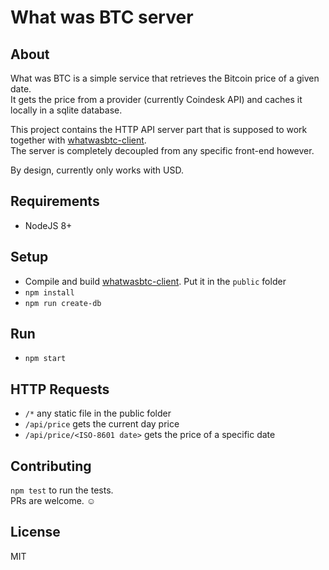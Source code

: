 # What was BTC server

## About
What was BTC is a simple service that retrieves the Bitcoin price of a given date.  
It gets the price from a provider (currently Coindesk API) and caches it locally in a sqlite database.

This project contains the HTTP API server part that is supposed to work together with [whatwasbtc-client](https://github.com/hsjoberg/whatwasbtc-client).  
The server is completely decoupled from any specific front-end however.

By design, currently only works with USD.

## Requirements
* NodeJS 8+

## Setup
* Compile and build [whatwasbtc-client](https://github.com/hsjoberg/whatwasbtc-client). Put it in the `public` folder
* `npm install`
* `npm run create-db`

## Run
* `npm start`

## HTTP Requests
* `/*` any static file in the public folder
* `/api/price` gets the current day price
* `/api/price/<ISO-8601 date>` gets the price of a specific date

## Contributing
`npm test` to run the tests.  
PRs are welcome. ☺️

## License
MIT
